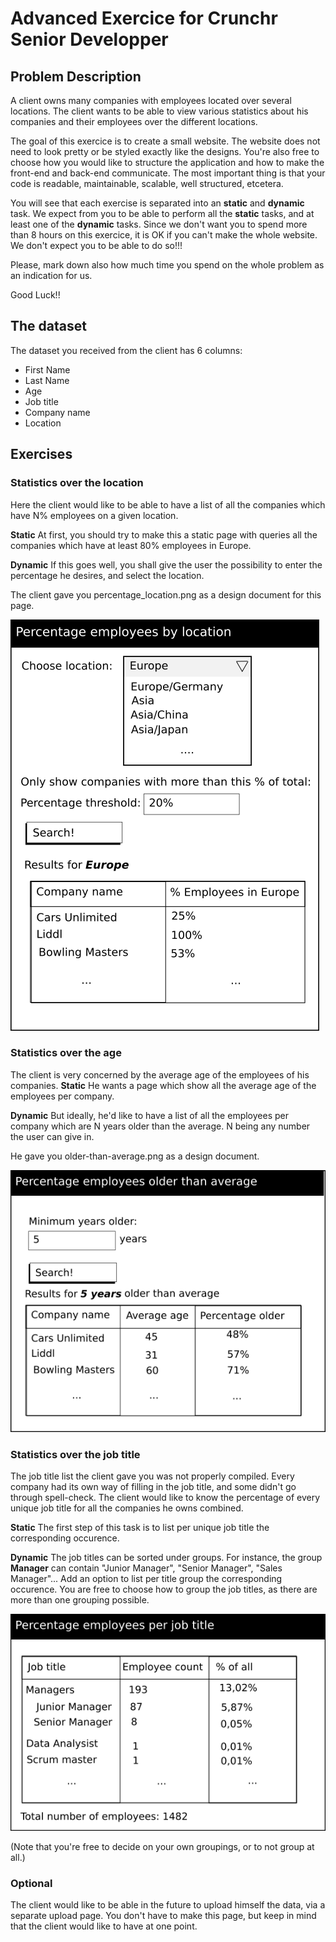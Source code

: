 
# Advanced Exercice for Crunchr Senior Developper #

## Problem Description ##

A client owns many companies with employees located over several locations.
The client wants to be able to view various statistics about his companies and their employees over the different locations.

The goal of this exercice is to create a small website.
The website does not need to look pretty or be styled exactly like the designs.
You're also free to choose how you would like to structure the application and
how to make the front-end and back-end communicate.
The most important thing is that your code is readable, maintainable, scalable, well structured, etcetera.

You will see that each exercise is separated into an **static** and **dynamic** task.
We expect from you to be able to perform all the **static** tasks, and at least one of the
**dynamic** tasks.
Since we don't want you to spend more than 8 hours on this exercice, it is OK if you can't make
the whole website. We don't expect you to be able to do so!!!

Please, mark down also how much time you spend on the whole problem as an indication for us.

Good Luck!!

## The dataset ##

The dataset you received from the client  has 6 columns:

 - First Name
 - Last Name
 - Age
 - Job title
 - Company name
 - Location

## Exercises ##

### Statistics over the location ###

Here the client would like to be able to have a list of all the companies which have N% employees on a given location.

**Static**
At first, you should try to make this a static page with queries all the companies which have at least 80% employees in Europe.

**Dynamic**
If this goes well, you shall give the user the possibility to enter the percentage he desires, and select the location.

The client gave you percentage_location.png as a design document for this page.

![LOCATION_STATISTICS](percentage_location.png)

### Statistics over the age ###

The client is very concerned by the average age of the employees of his companies.
**Static**
He wants a page which show all the average age of the employees per company.

**Dynamic**
But ideally, he'd  like to have a list of all the employees per company which are N years older than the average.
N being any number the user can give in.

He gave you older-than-average.png as a design document.

![OLDER_THAN_AVERAGE](older-than-average.png)

### Statistics over the job title ###

The job title list the client gave you was not properly compiled.
Every company had its own way of filling in the job title, and some didn't go through spell-check.
The client would like to know the percentage of every unique job title for all the companies he owns combined.

**Static**
The first step of this task is to list per unique job title the corresponding occurence.

**Dynamic**
The job titles can be sorted under groups.
For instance, the group **Manager** can contain "Junior Manager", "Senior Manager", "Sales Manager"...
Add an option to list per title group the corresponding occurence.
You are free to choose how to group the job titles, as there are more than one grouping possible.

![PERCENTAGE_JOBTITLE](percentage-per-jobtitle.png)

(Note that you're free to decide on your own groupings, or to not group at all.)

### Optional ###

The client would like to be able in the future to upload himself the data, via a separate upload page.
You don't have to make this page, but keep in mind that the client would like to have at one point.




